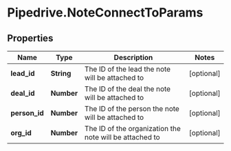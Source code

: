 # Pipedrive.NoteConnectToParams

## Properties

Name | Type | Description | Notes
------------ | ------------- | ------------- | -------------
**lead_id** | **String** | The ID of the lead the note will be attached to | [optional] 
**deal_id** | **Number** | The ID of the deal the note will be attached to | [optional] 
**person_id** | **Number** | The ID of the person the note will be attached to | [optional] 
**org_id** | **Number** | The ID of the organization the note will be attached to | [optional] 


